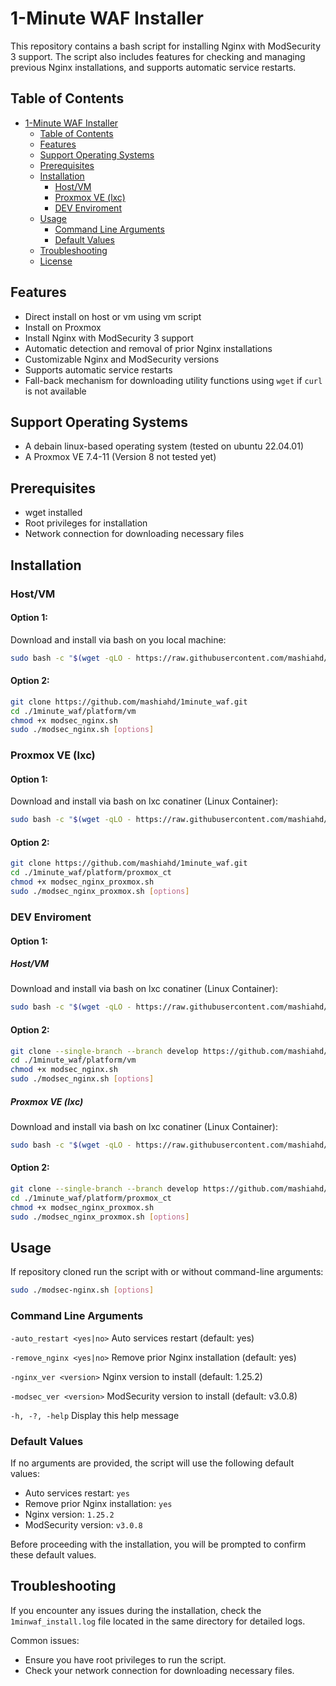 # 1-Minute WAF Installer

This repository contains a bash script for installing Nginx with ModSecurity 3 support. The script also includes features for checking and managing previous Nginx installations, and supports automatic service restarts.

## Table of Contents

- [1-Minute WAF Installer](#1-minute-waf-installer)
  - [Table of Contents](#table-of-contents)
  - [Features](#features)
  - [Support Operating Systems](#support-operating-systems)
  - [Prerequisites](#prerequisites)
  - [Installation](#installation)
    - [Host/VM](#hostvm)
    - [Proxmox VE (lxc)](#proxmox-ve-lxc)
    - [DEV Enviroment](#dev-enviroment)
  - [Usage](#usage)
    - [Command Line Arguments](#command-line-arguments)
    - [Default Values](#default-values)
  - [Troubleshooting](#troubleshooting)
  - [License](https://github.com/mashiahd/1minute_waf/blob/main/LICENSE)

## Features

- Direct install on host or vm using vm script
- Install on Proxmox 
- Install Nginx with ModSecurity 3 support
- Automatic detection and removal of prior Nginx installations
- Customizable Nginx and ModSecurity versions
- Supports automatic service restarts
- Fall-back mechanism for downloading utility functions using `wget` if `curl` is not available

## Support Operating Systems

- A debain linux-based operating system (tested on ubuntu 22.04.01)
- A Proxmox VE 7.4-11 (Version 8 not tested yet)

## Prerequisites
- wget installed
- Root privileges for installation
- Network connection for downloading necessary files

## Installation

### Host/VM

#### Option 1:
Download and install via bash on you local machine:

```bash
sudo bash -c "$(wget -qLO - https://raw.githubusercontent.com/mashiahd/1minute_waf/main/platform/vm/modsec_nginx.sh)"
```

#### Option 2:
```bash
git clone https://github.com/mashiahd/1minute_waf.git
cd ./1minute_waf/platform/vm
chmod +x modsec_nginx.sh
sudo ./modsec_nginx.sh [options]
```

### Proxmox VE (lxc)

#### Option 1:
Download and install via bash on lxc conatiner (Linux Container):

```bash
sudo bash -c "$(wget -qLO - https://raw.githubusercontent.com/mashiahd/1minute_waf/main/platform/proxmox_ct/modsec_nginx_proxmox.sh)"
```

#### Option 2:
```bash
git clone https://github.com/mashiahd/1minute_waf.git
cd ./1minute_waf/platform/proxmox_ct
chmod +x modsec_nginx_proxmox.sh
sudo ./modsec_nginx_proxmox.sh [options]
```

### DEV Enviroment

#### Option 1:

##### Host/VM

Download and install via bash on lxc conatiner (Linux Container):

```bash
sudo bash -c "$(wget -qLO - https://raw.githubusercontent.com/mashiahd/1minute_waf/develop/platform/vm/modsec_nginx.sh)"
```

#### Option 2:
```bash
git clone --single-branch --branch develop https://github.com/mashiahd/1minute_waf.git
cd ./1minute_waf/platform/vm
chmod +x modsec_nginx.sh
sudo ./modsec_nginx.sh [options]
```

##### Proxmox VE (lxc)

Download and install via bash on lxc conatiner (Linux Container):

```bash
sudo bash -c "$(wget -qLO - https://raw.githubusercontent.com/mashiahd/1minute_waf/develop/platform/proxmox_ct/modsec_nginx_proxmox.sh)"
```

#### Option 2:
```bash
git clone --single-branch --branch develop https://github.com/mashiahd/1minute_waf.git
cd ./1minute_waf/platform/proxmox_ct
chmod +x modsec_nginx_proxmox.sh
sudo ./modsec_nginx_proxmox.sh [options]
```

## Usage
If repository cloned run the script with or without command-line arguments:

```bash
sudo ./modsec-nginx.sh [options]
```

### Command Line Arguments
`-auto_restart <yes|no>`     Auto services restart (default: yes)

`-remove_nginx <yes|no>`     Remove prior Nginx installation (default: yes)

`-nginx_ver <version>`       Nginx version to install (default: 1.25.2)

`-modsec_ver <version>`      ModSecurity version to install (default: v3.0.8)

`-h, -?, -help`              Display this help message

### Default Values
If no arguments are provided, the script will use the following default values:
- Auto services restart: `yes`
- Remove prior Nginx installation: `yes`
- Nginx version: `1.25.2`
- ModSecurity version: `v3.0.8`

Before proceeding with the installation, you will be prompted to confirm these default values.

## Troubleshooting
If you encounter any issues during the installation, check the `1minwaf_install.log` file located in the same directory for detailed logs.

Common issues:
- Ensure you have root privileges to run the script.
- Check your network connection for downloading necessary files.


